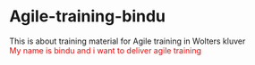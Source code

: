 # Agile-training-bindu
This is about training material for Agile training in Wolters kluver
<br> <font color=Red>
My name is bindu and i want to deliver agile training <br>
